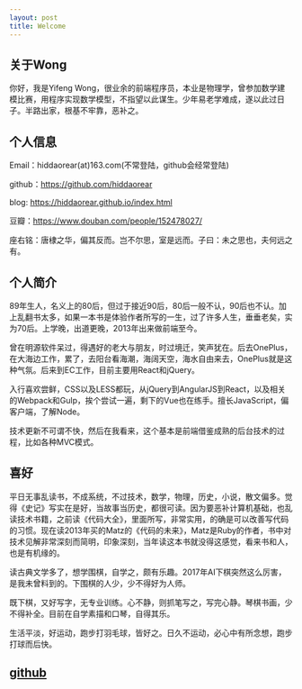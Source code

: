```yaml
---
layout: post
title: Welcome
---
```


## 关于Wong

你好，我是Yifeng Wong，很业余的前端程序员，本业是物理学，曾参加数学建模比赛，用程序实现数学模型，不指望以此谋生。少年易老学难成，遂以此过日子。半路出家，根基不牢靠，恶补之。

## 个人信息

Email：hiddaorear(at)163.com(不常登陆，github会经常登陆)

github：https://github.com/hiddaorear

blog: https://hiddaorear.github.io/index.html

豆瓣：https://www.douban.com/people/152478027/

座右铭：唐棣之华，偏其反而。岂不尔思，室是远而。子曰：未之思也，夫何远之有。

## 个人简介

89年生人，名义上的80后，但过于接近90后，80后一般不认，90后也不认。加上乱翻书太多，如果一本书是体验作者所写的一生，过了许多人生，垂垂老矣，实为70后。上学晚，出道更晚，2013年出来做前端至今。

曾在明源软件呆过，得遇好的老大与朋友，时过境迁，笑声犹在。后去OnePlus，在大海边工作，累了，去阳台看海潮，海阔天空，海水自由来去，OnePlus就是这种气氛。后来到EC工作，目前主要用React和jQuery。

入行喜欢尝鲜，CSS以及LESS都玩，从jQuery到AngularJS到React，以及相关的Webpack和Gulp，挨个尝试一遍，剩下的Vue也在练手。擅长JavaScript，偏客户端，了解Node。

技术更新不可谓不快，然后在我看来，这个基本是前端借鉴成熟的后台技术的过程，比如各种MVC模式。

## 喜好

平日无事乱读书，不成系统，不过技术，数学，物理，历史，小说，散文偏多。觉得《史记》写实在是好，当故事当历史，都很可读。因为要恶补计算机基础，也乱读技术书籍，之前读《代码大全》，里面所写，非常实用，的确是可以改善写代码的习惯。现在读2013年买的Matz的《代码的未来》，Matz是Ruby的作者，书中对技术见解非常深刻而简明，印象深刻，当年读这本书就没得这感觉，看来书和人，也是有机缘的。

读古典文学多了，想学围棋，自学之，颇有乐趣。2017年AI下棋突然这么厉害，是我未曾料到的。下围棋的人少，少不得好为人师。

既下棋，又好写字，无专业训练。心不静，则抓笔写之，写完心静。琴棋书画，少不得补全。目前在自学素描和口琴，自得其乐。

生活平淡，好运动，跑步打羽毛球，皆好之。日久不运动，必心中有所念想，跑步打球而后快。


## [github](https://github.com/hiddaorear)
